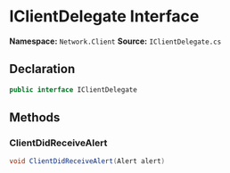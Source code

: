 # IClientDelegate Interface

**Namespace:** `Network.Client`
**Source:** `IClientDelegate.cs`

## Declaration

```csharp
public interface IClientDelegate
```

## Methods

### ClientDidReceiveAlert

```csharp
void ClientDidReceiveAlert(Alert alert)
```

